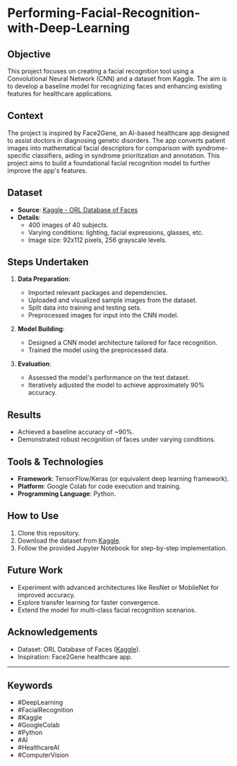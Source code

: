 # Performing-Facial-Recognition-with-Deep-Learning

## Objective
This project focuses on creating a facial recognition tool using a Convolutional Neural Network (CNN) and a dataset from Kaggle. The aim is to develop a baseline model for recognizing faces and enhancing existing features for healthcare applications.

## Context
The project is inspired by Face2Gene, an AI-based healthcare app designed to assist doctors in diagnosing genetic disorders. The app converts patient images into mathematical facial descriptors for comparison with syndrome-specific classifiers, aiding in syndrome prioritization and annotation. This project aims to build a foundational facial recognition model to further improve the app's features.

## Dataset
- **Source**: [Kaggle - ORL Database of Faces](https://www.kaggle.com/datasets/kasikrit/att-database-of-faces)
- **Details**:
  - 400 images of 40 subjects.
  - Varying conditions: lighting, facial expressions, glasses, etc.
  - Image size: 92x112 pixels, 256 grayscale levels.

## Steps Undertaken
1. **Data Preparation**:
   - Imported relevant packages and dependencies.
   - Uploaded and visualized sample images from the dataset.
   - Split data into training and testing sets.
   - Preprocessed images for input into the CNN model.

2. **Model Building**:
   - Designed a CNN model architecture tailored for face recognition.
   - Trained the model using the preprocessed data.

3. **Evaluation**:
   - Assessed the model's performance on the test dataset.
   - Iteratively adjusted the model to achieve approximately 90% accuracy.

## Results
- Achieved a baseline accuracy of ~90%.
- Demonstrated robust recognition of faces under varying conditions.

## Tools & Technologies
- **Framework**: TensorFlow/Keras (or equivalent deep learning framework).
- **Platform**: Google Colab for code execution and training.
- **Programming Language**: Python.

## How to Use
1. Clone this repository.
2. Download the dataset from [Kaggle](https://www.kaggle.com/datasets/kasikrit/att-database-of-faces).
3. Follow the provided Jupyter Notebook for step-by-step implementation.

## Future Work
- Experiment with advanced architectures like ResNet or MobileNet for improved accuracy.
- Explore transfer learning for faster convergence.
- Extend the model for multi-class facial recognition scenarios.

## Acknowledgements
- Dataset: ORL Database of Faces ([Kaggle](https://www.kaggle.com/datasets/kasikrit/att-database-of-faces)).
- Inspiration: Face2Gene healthcare app.

---

## Keywords
- #DeepLearning
- #FacialRecognition
- #Kaggle
- #GoogleColab
- #Python
- #AI
- #HealthcareAI
- #ComputerVision

